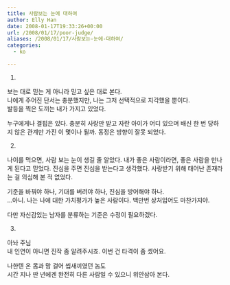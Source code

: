 ```yaml
---
title: 사람보는 눈에 대하여
author: Elly Han
date: 2008-01-17T19:33:26+00:00
url: /2008/01/17/poor-judge/
aliases: /2008/01/17/사람보는-눈에-대하여/
categories:
  - ko

---
```

1. 

보는 대로 믿는 게 아니라 믿고 싶은 대로 본다.  
나에게 주어진 단서는 충분했지만, 나는 그저 선택적으로 지각했을 뿐이다.  
발등을 찍은 도끼는 내가 가지고 있었다.

누구에게나 결핍은 있다. 충분히 사랑만 받고 자란 아이가 어디 있으며 배신 한 번 당하지 않은 관계만 가진 이 몇이나 될까. 동정은 방향이 잘못 되었다.

2.

나이를 먹으면, 사람 보는 눈이 생길 줄 알았다. 내가 좋은 사람이라면, 좋은 사람을 만나게 된다고 믿었다. 진심을 주면 진심을 받는다고 생각했다. 사랑받기 위해 태어난 존재라는 걸 의심해 본 적 없었다.

기준을 바꿔야 하나, 기대를 버려야 하나, 진심을 방어해야 하나.  
&#8230;아니. 나는 나에 대한 가치평가가 높은 사람이다. 백만번 상처입어도 마찬가지야.

다만 자신감있는 남자를 분류하는 기준은 수정이 필요하겠다.

3.

아놔 주님  
내 인연이 아니면 진작 좀 알려주시죠. 이번 건 타격이 좀 셌어요.

나한텐 온 몸과 맘 걸어 씹새끼였던 놈도  
시간 지나 딴 년에겐 완전히 다른 사람일 수 있으니 위안삼아 본다.